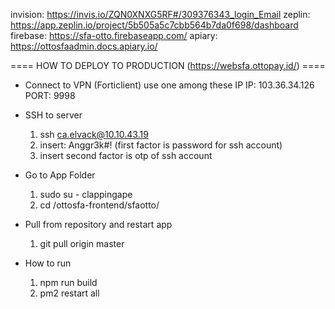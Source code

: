 invision: https://invis.io/ZQN0XNXG5RF#/309376343_login_Email
zeplin: https://app.zeplin.io/project/5b505a5c7cbb564b7da0f698/dashboard
firebase: https://sfa-otto.firebaseapp.com/
apiary: https://ottosfaadmin.docs.apiary.io/

==== HOW TO DEPLOY TO PRODUCTION (https://websfa.ottopay.id/) ====

- Connect to VPN (Forticlient) use one among these IP
    IP: 103.36.34.126
    PORT: 9998

- SSH to server
    1. ssh ca.elvack@10.10.43.19 
    2. insert: Anggr3k#! (first factor is password for ssh account)
    3. insert second factor is otp of ssh account

- Go to App Folder
    1. sudo su - clappingape
    2. cd /ottosfa-frontend/sfaotto/

- Pull from repository and restart app
    1. git pull origin master

- How to run
    1. npm run build
    2. pm2 restart all

